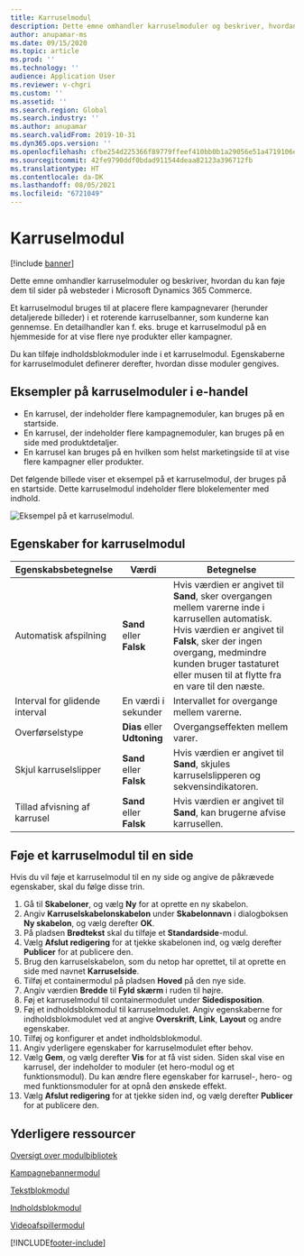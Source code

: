 ```yaml
---
title: Karruselmodul
description: Dette emne omhandler karruselmoduler og beskriver, hvordan du kan føje dem til sider på websteder i Microsoft Dynamics 365 Commerce.
author: anupamar-ms
ms.date: 09/15/2020
ms.topic: article
ms.prod: ''
ms.technology: ''
audience: Application User
ms.reviewer: v-chgri
ms.custom: ''
ms.assetid: ''
ms.search.region: Global
ms.search.industry: ''
ms.author: anupamar
ms.search.validFrom: 2019-10-31
ms.dyn365.ops.version: ''
ms.openlocfilehash: cfbe254d225366f89779ffeef410bb0b1a29056e51a4719106e9bc495b898161
ms.sourcegitcommit: 42fe9790ddf0bdad911544deaa82123a396712fb
ms.translationtype: HT
ms.contentlocale: da-DK
ms.lasthandoff: 08/05/2021
ms.locfileid: "6721049"
---
```

# <a name="carousel-module"></a>Karruselmodul

[!include [banner](includes/banner.md)]

Dette emne omhandler karruselmoduler og beskriver, hvordan du kan føje dem til sider på websteder i Microsoft Dynamics 365 Commerce.

Et karruselmodul bruges til at placere flere kampagnevarer (herunder detaljerede billeder) i et roterende karruselbanner, som kunderne kan gennemse. En detailhandler kan f. eks. bruge et karruselmodul på en hjemmeside for at vise flere nye produkter eller kampagner.

Du kan tilføje indholdsblokmoduler inde i et karruselmodul. Egenskaberne for karruselmodulet definerer derefter, hvordan disse moduler gengives.

## <a name="examples-of-carousel-modules-in-e-commerce"></a>Eksempler på karruselmoduler i e-handel

- En karrusel, der indeholder flere kampagnemoduler, kan bruges på en startside.
- En karrusel, der indeholder flere kampagnemoduler, kan bruges på en side med produktdetaljer.
- En karrusel kan bruges på en hvilken som helst marketingside til at vise flere kampagner eller produkter.

Det følgende billede viser et eksempel på et karruselmodul, der bruges på en startside. Dette karruselmodul indeholder flere blokelementer med indhold.

![Eksempel på et karruselmodul.](./media/Hero.PNG)

## <a name="carousel-module-properties"></a>Egenskaber for karruselmodul

| Egenskabsbetegnelse             | Værdi                 | Betegnelse |
|---------------------------|-----------------------|-------------|
| Automatisk afspilning                  | **Sand** eller **Falsk** | Hvis værdien er angivet til **Sand**, sker overgangen mellem varerne inde i karrusellen automatisk. Hvis værdien er angivet til **Falsk**, sker der ingen overgang, medmindre kunden bruger tastaturet eller musen til at flytte fra en vare til den næste. |
| Interval for glidende interval | En værdi i sekunder    | Intervallet for overgange mellem varerne. |
| Overførselstype           | **Dias** eller **Udtoning** | Overgangseffekten mellem varer. |
| Skjul karruselslipper     | **Sand** eller **Falsk** | Hvis værdien er angivet til **Sand**, skjules karruselslipperen og sekvensindikatoren. |
| Tillad afvisning af karrusel    | **Sand** eller **Falsk** | Hvis værdien er angivet til **Sand**, kan brugerne afvise karrusellen. |

## <a name="add-a-carousel-module-to-a-page"></a>Føje et karruselmodul til en side

Hvis du vil føje et karruselmodul til en ny side og angive de påkrævede egenskaber, skal du følge disse trin.

1. Gå til **Skabeloner**, og vælg **Ny** for at oprette en ny skabelon.
1. Angiv **Karruselskabelonskabelon** under **Skabelonnavn** i dialogboksen **Ny skabelon**, og vælg derefter **OK**.
1. På pladsen **Brødtekst** skal du tilføje et **Standardside**-modul.
1. Vælg **Afslut redigering** for at tjekke skabelonen ind, og vælg derefter **Publicer** for at publicere den.  
1. Brug den karruselskabelon, som du netop har oprettet, til at oprette en side med navnet **Karruselside**.
1. Tilføj et containermodul på pladsen **Hoved** på den nye side. 
1. Angiv værdien **Bredde** til **Fyld skærm** i ruden til højre.
1. Føj et karruselmodul til containermodulet under **Sidedisposition**.
1. Føj et indholdsblokmodul til karruselmodulet. Angiv egenskaberne for indholdsblokmodulet ved at angive **Overskrift**, **Link**, **Layout** og andre egenskaber.
1. Tilføj og konfigurer et andet indholdsblokmodul.
1. Angiv yderligere egenskaber for karruselmodulet efter behov.
1. Vælg **Gem**, og vælg derefter **Vis** for at få vist siden. Siden skal vise en karrusel, der indeholder to moduler (et hero-modul og et funktionsmodul). Du kan ændre flere egenskaber for karrusel-, hero- og med funktionsmoduler for at opnå den ønskede effekt.
1. Vælg **Afslut redigering** for at tjekke siden ind, og vælg derefter **Publicer** for at publicere den.

## <a name="additional-resources"></a>Yderligere ressourcer

[Oversigt over modulbibliotek](starter-kit-overview.md)

[Kampagnebannermodul](add-alert.md)

[Tekstblokmodul](add-content-rich-block.md)

[Indholdsblokmodul](add-hero-module.md)

[Videoafspillermodul](add-video-player.md)


[!INCLUDE[footer-include](../includes/footer-banner.md)]